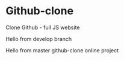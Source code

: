 # Github-clone
Clone Github - full JS website


Hello from develop branch

Hello from master github-clone online project
